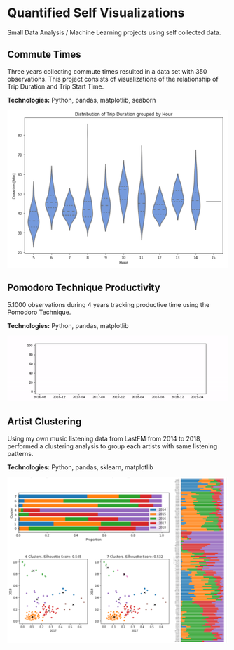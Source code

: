 # Quantified Self Visualizations

Small Data Analysis / Machine Learning projects using self collected data.

## Commute Times

Three years collecting commute times resulted in a data set with 350 observations. This project consists of visualizations of the relationship of Trip Duration and Trip Start Time.

**Technologies:** Python, pandas, matplotlib, seaborn

![Commutes](/Commutes/violin_plot.png)

## Pomodoro Technique Productivity

5.1000 observations during 4 years tracking productive time using the Pomodoro Technique.

**Technologies:** Python, pandas, matplotlib

![Time Series](/Pomos/weekly_time_series.gif)


## Artist Clustering

Using my own music listening data from LastFM from 2014 to 2018, performed a clustering analysis to group each artists with same listening patterns.

**Technologies:** Python, pandas, sklearn, matplotlib

![Clustering](/Artist_Year_Clustering/clustering.png)
